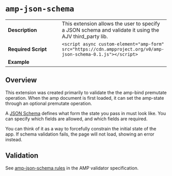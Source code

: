 <!--
Copyright 2018 The AMP HTML Authors. All Rights Reserved.

Licensed under the Apache License, Version 2.0 (the "License");
you may not use this file except in compliance with the License.
You may obtain a copy of the License at

      http://www.apache.org/licenses/LICENSE-2.0

Unless required by applicable law or agreed to in writing, software
distributed under the License is distributed on an "AS-IS" BASIS,
WITHOUT WARRANTIES OR CONDITIONS OF ANY KIND, either express or implied.
See the License for the specific language governing permissions and
limitations under the License.
-->

# <a name="`amp-json-schema`"></a> `amp-json-schema`

<table>
  <tr>
    <td width="40%"><strong>Description</strong></td>
    <td>This extension allows the user to  specify a JSON schema and validate it using the AJV third_party lib.</td>
  </tr>
  <tr>
    <td width="40%"><strong>Required Script</strong></td>
    <td><code>&lt;script async custom-element="amp-form" src="https://cdn.ampproject.org/v0/amp-json-schema-0.1.js">&lt;/script></code></td>
  </tr>
  <tr>
    <td width="40%"><strong>Example</strong></td>
    <td>
      <script id="amp-json-schema-premutate" type="application/json">
        {
          "type": "object",
          "properties": {
            "numTickets": {
              "type": "integer",
            },
          },
          "required": ["numTickets"],
          "additionalProperties": false
        }
      </script>
    </td>
  </tr>
</table>

## Overview
This extension was created primarily to validate the the amp-bind premutate operation.
When the amp document is first loaded, it can set the amp-state
through an optional premutate operation.

A [JSON Schema](https://json-schema.org/) defines what form the state you pass in
must look like. You can specify which fields are allowed, and which fields are
required.

You can think of it as a way to forcefully constrain the initial state of the app.
If schema validation fails, the page will not load, showing an error instead.

## Validation
See [amp-json-schema rules](https://github.com/ampproject/amphtml/blob/master/extensions/amp-json-schema/validator-amp-json-schema.protoascii) in the AMP validator specification.
